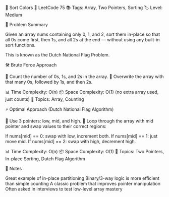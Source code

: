 🎨 Sort Colors
🔗 LeetCode 75
📚 Tags: Array, Two Pointers, Sorting
🏷️ Level: Medium

🧠 Problem Summary

Given an array nums containing only 0, 1, and 2, sort them in-place so that all 0s come first, then 1s, and all 2s at the end — without using any built-in sort functions.

This is known as the Dutch National Flag Problem.

🛠️ Brute Force Approach

🔹 Count the number of 0s, 1s, and 2s in the array.
🔹 Overwrite the array with that many 0s, followed by 1s, and then 2s.

📊 Time Complexity: O(n)
📦 Space Complexity: O(1) (no extra array used, just counts)
🧠 Topics: Array, Counting

⚡ Optimal Approach (Dutch National Flag Algorithm)

🔹 Use 3 pointers: low, mid, and high.
🔹 Loop through the array with mid pointer and swap values to their correct regions:

If nums[mid] == 0: swap with low, increment both.
If nums[mid] == 1: just move mid.
If nums[mid] == 2: swap with high, decrement high.

📊 Time Complexity: O(n)
📦 Space Complexity: O(1)
🧠 Topics: Two Pointers, In-place Sorting, Dutch Flag Algorithm

📌 Notes

Great example of in-place partitioning
Binary/3-way logic is more efficient than simple counting
A classic problem that improves pointer manipulation
Often asked in interviews to test low-level array mastery